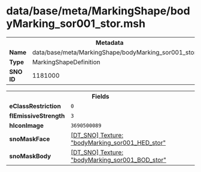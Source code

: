 <h1>data/base/meta/MarkingShape/bodyMarking_sor001_stor.msh</h1><table><tr><th colspan="100%">Metadata</th></tr><tr><td><b>Name</b></td><td>data/base/meta/MarkingShape/bodyMarking_sor001_stor.msh</td></tr><tr><td><b>Type</b></td><td>MarkingShapeDefinition</td></tr><tr><td><b>SNO ID</b></td><td>1181000</td></tr></table>

<table><tr><th colspan="100%">Fields</th></tr><tr><td><b>eClassRestriction</b></td><td><code>0</code></td></tr><tr><td><b>flEmissiveStrength</b></td><td><code>3</code></td></tr><tr><td><b>hIconImage</b></td><td><code>3690500089</code></td></tr><tr><td><b>snoMaskFace</b></td><td><a href="..\Texture\bodyMarking_sor001_HED_stor.tex">[DT_SNO] Texture: "bodyMarking_sor001_HED_stor"</a></td></tr><tr><td><b>snoMaskBody</b></td><td><a href="..\Texture\bodyMarking_sor001_BOD_stor.tex">[DT_SNO] Texture: "bodyMarking_sor001_BOD_stor"</a></td></tr></table>

